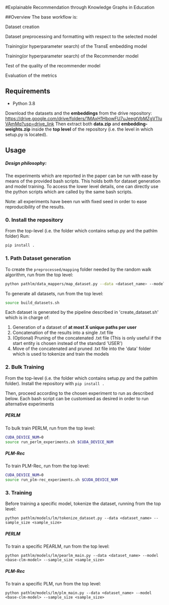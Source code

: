 #Explainable Recommendation through Knowledge Graphs in Education

##Overview
The base workflow is:

Dataset creation

Dataset preprocessing and formatting with respect to the selected model

Training(or hyperparameter search) of the TransE embedding model

Training(or hyperparameter search) of the Recommender model

Test of the quality of the recommender model

Evaluation of the metrics

## Requirements
- Python 3.8

Download the datasets and the **embeddings** from the drive repository: https://drive.google.com/drive/folders/1MAxH1HbowFU7uJeegtVbMZgVTIuVAmMq?usp=drive_link
Then extract both **data.zip** and **embedding-weights.zip** inside the **top level** of the repository (i.e. the level in which setup.py is located). 

## Usage
##### Design philosophy: 
The experiments which are reported in the paper can be run with ease by means of the provided bash scripts.
This holds both for dataset generation and model training.
To access the lower level details, one can directly use the python scripts which are called by the same bash scripts.

Note: all experiments have been run with fixed seed in order to ease reproducibility of the results.

### 0. Install the repository
From the top-level (i.e. the folder which contains setup.py and the pathlm folder)
Run:
```sh
pip install . 
```
### 1. Path Dataset generation
To create the `preprocessed/mapping` folder needed by the random walk algorithm, run from the top level:

```sh
python pathlm/data_mappers/map_dataset.py --data <dataset_name> --model <model_name>
```

To generate all datasets, run from the top level:
```sh
source build_datasets.sh
```
Each dataset is generated by the pipeline described in 'create_dataset.sh' which is in charge of:
1. Generation of a dataset of **at most X unique paths per user**
2. Concatenation of the results into a single .txt file
3. (Optional) Pruning of the concatenated .txt file (This is only useful if the start entity is chosen instead of the standard 'USER')
4. Move of the concatenated and pruned .txt file into the 'data' folder which is used to tokenize and train the models

### 2. Bulk Training
From the top-level (i.e. the folder which contains setup.py and the pathlm folder).
Install the repository with ```pip install .```

Then, proceed according to the chosen experiment to run as described below.
Each bash script can be customised as desired in order to run alternative experiments
##### PERLM
To bulk train PERLM, run from the top level:
```sh
CUDA_DEVICE_NUM=0
source run_perlm_experiments.sh $CUDA_DEVICE_NUM
```


##### PLM-Rec
To train PLM-Rec, run from the top level:
```sh
CUDA_DEVICE_NUM=0
source run_plm-rec_experiments.sh $CUDA_DEVICE_NUM
```

### 3. Training
Before training a specific model, tokenize the dataset, running from the top level:
```
python pathlm/models/lm/tokenize_dataset.py --data <dataset_name> --sample_size <sample_size>
```

##### PERLM
To train a specific PEARLM, run from the top level:
```
python pathlm/models/lm/pearlm_main.py --data <dataset_name> --model <base-clm-model> --sample_size <sample_size>
```
##### PLM-Rec
To train a specific PLM, run from the top level:
```
python pathlm/models/lm/plm_main.py --data <dataset_name> --model <base-clm-model> --sample_size <sample_size> 
```

